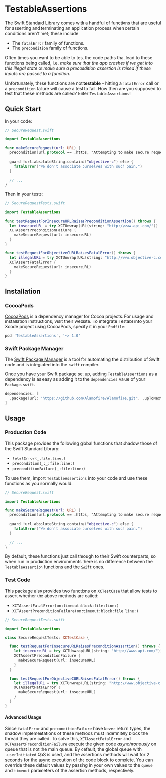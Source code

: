 # TestableAssertions

The Swift Standard Library comes with a handful of functions that are useful for asserting and terminating an application process when certain conditions aren't met; these include

- The `fatalError` family of functions.
- The `precondition` family of functions.

Often times you want to be able to test the code paths that lead to these functions being called, i.e. *make sure that the app crashes if we get into this illegal state* or *make sure a precondition assertion is raised if these inputs are passed to a function*.

Unfortunately, these functions are not **testable** - hitting a `fatalError` call or a `precondition`  failure will cause a test to fail. How then are you supposed to test that these methods are called? Enter `TestableAssertions`!

## Quick Start

In your code:

```swift
// SecureRequest.swift

import TestableAssertions

func makeSecureRequest(url: URL) {
  precondition(url.protocol == .https, "Attempting to make secure request with non-secure protocol!")
  
  guard !url.absoluteString.contains("objective-c") else {
    fatalError("We don't associate ourselves with such pain.")
  }
  
  // ...
}
```

Then in your tests:

```swift
// SecureRequestTests.swift

import TestableAssertions

func testRequestForInsecureURLRaisesPreconditionAssertion() throws {
  let insecureURL = try XCTUnwrap(URL(string: "http://www.api.com/"))
  XCTAssertPreconditionFailure {
    makeSecureRequest(url: insecureURL)
  }
}

func testRequestForObjectiveCURLRaisesFatalError() throws {
  let illegalURL = try XCTUnwrap(URL(string: "http://www.objective-c.com/"))
  XCTAssertFatalError {
    makeSecureRequest(url: insecureURL)
  }
}
```


## Installation

### CocoaPods

[CocoaPods](https://cocoapods.org) is a dependency manager for Cocoa projects. For usage and installation instructions, visit their website. To integrate Testabl into your Xcode project using CocoaPods, specify it in your `Podfile`:

```ruby
pod 'TestableAssertions', '~> 1.0'
```
### Swift Package Manager

The [Swift Package Manager](https://swift.org/package-manager/) is a tool for automating the distribution of Swift code and is integrated into the `swift` compiler. 

Once you have your Swift package set up, adding `TestableAssertions` as a dependency is as easy as adding it to the `dependencies` value of your `Package.swift`.

```swift
dependencies: [
  .package(url: "https://github.com/Alamofire/Alamofire.git", .upToNextMajor(from: "1.0.0"))
]
```

## Usage

### Production Code

This package provides the following global functions that shadow those of the Swift Standard Library:

- `fatalError(_:file:line:)`
- `precondition(_:_:file:line:)`
- `preconditionFailure(_:file:line:)`

To use them, import `TestableAssertions` into your code and use these functions as you normally would:

```swift
// SecureRequest.swift

import TestableAssertions

func makeSecureRequest(url: URL) {
  precondition(url.protocol == .https, "Attempting to make secure request with non-secure protocol!")
  
  guard !url.absoluteString.contains("objective-c") else {
    fatalError("We don't associate ourselves with such pain.")
  }
  
  // ...
}
```

By default, these functions just call through to their Swift counterparts, so when run in production environments there is no difference between the `TestableAssertion` functions and the `Swift` ones.

### Test Code

This package also provides two functions on `XCTestCase` that allow tests to assert whether the above methods are called:

- `XCTAssertFatalError(on:timeout:block:file:line:)`
- `XCTAssertPreconditionFailure(on:timeout:block:file:line:)`

```swift
// SecureRequestTests.swift

import TestableAssertions

class SecureRequestTests: XCTestCase {

  func testRequestForInsecureURLRaisesPreconditionAssertion() throws {
    let insecureURL = try XCTUnwrap(URL(string: "http://www.api.com/"))
    XCTAssertPreconditionFailure {
      makeSecureRequest(url: insecureURL)
    }
  }

  func testRequestForObjectiveCURLRaisesFatalError() throws {
    let illegalURL = try XCTUnwrap(URL(string: "http://www.objective-c.com/"))
    XCTAssertFatalError {
      makeSecureRequest(url: insecureURL)
    }
  }
}
```

#### Advanced Usage

Since `fatalError` and `preconditionFailure` have `Never` return types, the shadow implementations of these methods must indefinitely block the thread they are called. To solve this, `XCTAssertFatalError` and `XCTAssertPreconditionFailure` execute the given code *asynchronously* on queue that is not the main queue. By default, the global queue with `.userInitiated` QoS is used, and the assertions methods will
wait for 2 seconds for the async execution of the code block to complete. You can override these default values by passing in your own values to the `queue` and `timeout` parameters of the assertion methods, respectively. 


